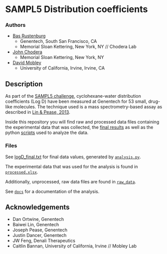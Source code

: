 # SAMPL5 Distribution coefficients

### Authors

* [Bas Rustenburg](https://github.com/bas-rustenburg)
  * Genentech, South San Francisco, CA
  * Memorial Sloan Kettering, New York, NY // Chodera Lab
* [John Chodera](http://www.choderalab.org/)
  * Memorial Sloan Kettering, New York, NY
* [David Mobley](http://www.mobleylab.org/)
  * University of California, Irvine, Irvine, CA

## Description

As part of the [SAMPL5 challenge](https://drugdesigndata.org/about/sampl5), cyclohexane-water distribution coefficients (Log D) have been measured at Genentech for 53 small, drug-like molecules. The technique used is a mass spectrometry-based assay as described in [Lin & Pease, 2013](http://www.ncbi.nlm.nih.gov/pubmed/24168238).

Inside this repository you will find raw and processed data files containing the experimental data that was collected, the [final results](./logD_final.txt) as well as the python [scripts](./analysis.py) used to analyze the data.


### Files

See [logD_final.txt](./logD_final.txt) for final data values, generated by [`analysis.py`](./analysis.py).

The experimental data that was used for the analysis is found in [`processed.xlsx`](./processed.xlsx).
    
Additionally, unprocessed, raw data files are found in [`raw_data`](./raw_data).

See [`docs`](https://rawgit.com/choderalab/sampl5-experimental-logd-data/master/docs/index.html?token=ADyyA7hQfY53bbxeiJ_qNT-ZdQSjTnlBks5WzhviwA%3D%3D) for a documentation of the analysis.

## Acknowledgements 
* Dan Ortwine, Genentech
* Baiwei Lin, Genentech
* Joseph Pease, Genentech
* Justin Dancer, Genentech
* JW Feng, Denali Therapeutics
* Caitlin Bannan, University of California, Irvine // Mobley Lab



